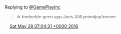 Replying to [@GamePlayInc](https://twitter.com/@GamePlayInc/status/736153522891313152)

> ik bedoelde geen app Joris \#filtymindjoyforever

<img src="../../media/tweet.ico" width="12" /> [Sat May 28 07:04:31 +0000 2016](https://twitter.com/DromerDenker/status/736453080376586240)